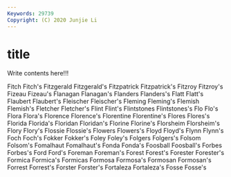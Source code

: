 ```yaml
---
Keywords: 29739
Copyright: (C) 2020 Junjie Li
---
```


# title

Write contents here!!!
 
Fitch 
Fitch's 
Fitzgerald 
Fitzgerald's 
Fitzpatrick
Fitzpatrick's 
Fitzroy 
Fitzroy's 
Fizeau 
Fizeau's 
Flanagan 
Flanagan's 
Flanders 
Flanders's 
Flatt
Flatt's 
Flaubert 
Flaubert's 
Fleischer 
Fleischer's 
Fleming 
Fleming's 
Flemish 
Flemish's 
Fletcher
Fletcher's 
Flint 
Flint's 
Flintstones 
Flintstones's 
Flo 
Flo's 
Flora 
Flora's 
Florence
Florence's 
Florentine 
Florentine's 
Flores 
Flores's 
Florida 
Florida's 
Floridan 
Floridan's 
Florine
Florine's 
Florsheim 
Florsheim's 
Flory 
Flory's 
Flossie 
Flossie's 
Flowers 
Flowers's 
Floyd
Floyd's 
Flynn 
Flynn's 
Foch 
Foch's 
Fokker 
Fokker's 
Foley 
Foley's 
Folgers
Folgers's 
Folsom 
Folsom's 
Fomalhaut 
Fomalhaut's 
Fonda 
Fonda's 
Foosball 
Foosball's 
Forbes
Forbes's 
Ford 
Ford's 
Foreman 
Foreman's 
Forest 
Forest's 
Forester 
Forester's 
Formica
Formica's 
Formicas 
Formosa 
Formosa's 
Formosan 
Formosan's 
Forrest 
Forrest's 
Forster 
Forster's
Fortaleza 
Fortaleza's 
Fosse 
Fosse's 
